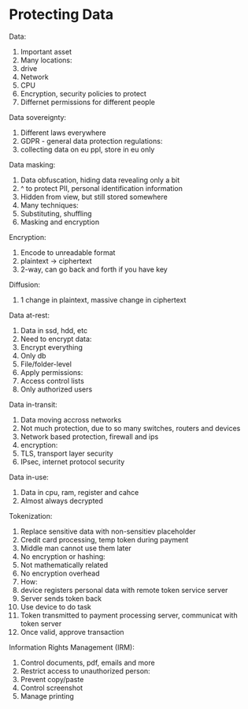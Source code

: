 # Protecting Data

Data:
1. Important asset
1. Many locations:
 1. drive
 1. Network
 1. CPU
1. Encryption, security policies to protect
1. Differnet permissions for different people

Data sovereignty:
1. Different laws everywhere
1. GDPR - general data protection regulations:
 1. collecting data on eu ppl, store in eu only

Data masking:
1. Data obfuscation, hiding data revealing only a bit
1. ^ to protect PII, personal identification information
1. Hidden from view, but still stored somewhere
1. Many techniques:
 1. Substituting, shuffling
 1. Masking and encryption

Encryption:
1. Encode to unreadable format
 1. plaintext -> ciphertext
1. 2-way, can go back and forth if you have key

Diffusion:
1. 1 change in plaintext, massive change in ciphertext

Data at-rest:
1. Data in ssd, hdd, etc
1. Need to encrypt data:
 1. Encrypt everything
 1. Only db
 1. File/folder-level
1. Apply permissions:
 1. Access control lists
 1. Only authorized users

Data in-transit:
1. Data moving accross networks
1. Not much protection, due to so many switches, routers and devices
1. Network based protection, firewall and ips
1. encryption:
 1. TLS, transport layer security
 1. IPsec, internet protocol security

Data in-use:
1. Data in cpu, ram, register and cahce
1. Almost always decrypted

Tokenization:
1. Replace sensitive data with non-sensitiev placeholder
1. Credit card processing, temp token during payment
1. Middle man cannot use them later
1. No encryption or hashing:
 1. Not mathematically related
 1. No encryption overhead
1. How:
 1. device registers personal data with remote token service server
 1. Server sends token back
 1. Use device to do task
 1. Token transmitted to payment processing server, communicat with token server
 1. Once valid, approve transaction

Information Rights Management (IRM):
1. Control documents, pdf, emails and more
1. Restrict access to unauthorized person:
 1. Prevent copy/paste
 1. Control screenshot
 1. Manage printing
